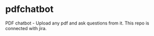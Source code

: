 # pdfchatbot
PDF chatbot - Upload any pdf and ask questions from it.
This repo is connected with jira.